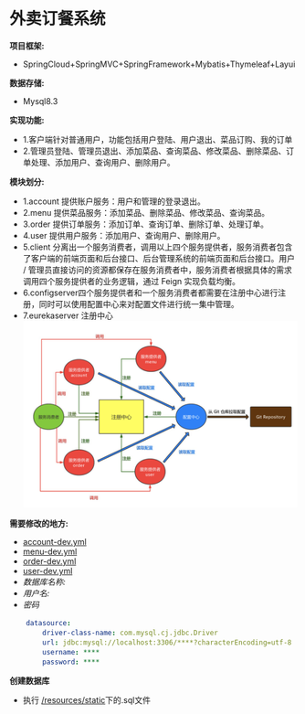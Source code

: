 # 外卖订餐系统

**项⽬框架:**
+ SpringCloud+SpringMVC+SpringFramework+Mybatis+Thymeleaf+Layui 

**数据存储:** 
+ Mysql8.3

**实现功能:** 
+ 1.客户端针对普通用户，功能包括用户登陆、用户退出、菜品订购、我的订单
+ 2.管理员登陆、管理员退出、添加菜品、查询菜品、修改菜品、删除菜品、订单处理、添加用户、查询用户、删除用户。

**模块划分:**
+ 1.account 提供账户服务：用户和管理的登录退出。
+ 2.menu 提供菜品服务：添加菜品、删除菜品、修改菜品、查询菜品。
+ 3.order 提供订单服务：添加订单、查询订单、删除订单、处理订单。
+ 4.user 提供用户服务：添加用户、查询用户、删除用户。
+ 5.client  分离出一个服务消费者，调用以上四个服务提供者，服务消费者包含了客户端的前端页面和后台接口、后台管理系统的前端页面和后台接口。用户 / 管理员直接访问的资源都保存在服务消费者中，服务消费者根据具体的需求调用四个服务提供者的业务逻辑，通过 Feign 实现负载均衡。
+ 6.configserver四个服务提供者和一个服务消费者都需要在注册中心进行注册，同时可以使用配置中心来对配置文件进行统一集中管理。
+ 7.eurekaserver 注册中心
![](src/main/resources/static/img/model.png)

**需要修改的地方:** 
+ [account-dev.yml](configserver/src/main/resources/shared/account-dev.yml) 
+ [menu-dev.yml](configserver/src/main/resources/shared/menu-dev.yml)
+ [order-dev.yml](configserver/src/main/resources/shared/order-dev.yml)
+ [user-dev.yml](configserver/src/main/resources/shared/user-dev.yml)
+ *数据库名称:*
+ *用户名:*
+ *密码*

````yml
    datasource:
        driver-class-name: com.mysql.cj.jdbc.Driver
        url: jdbc:mysql://localhost:3306/****?characterEncoding=utf-8
        username: ****
        password: ****

````
**创建数据库**
+ 执行 [/resources/static](src/main/resources/static/)下的.sql文件

